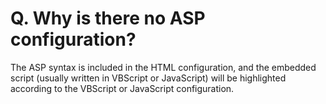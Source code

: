 # Q. Why is there no ASP configuration?

The ASP syntax is included in the HTML configuration, and the embedded
script (usually written in VBScript or JavaScript) will be highlighted according
to the VBScript or JavaScript configuration.
